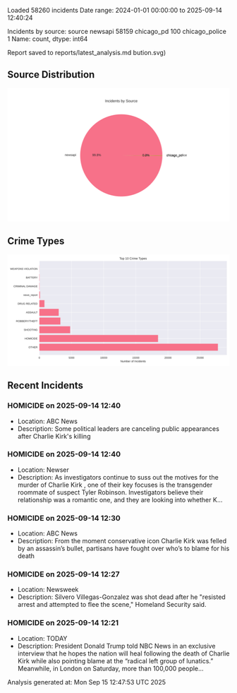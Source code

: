
Loaded 58260 incidents
Date range: 2024-01-01 00:00:00 to 2025-09-14 12:40:24

Incidents by source:
source
newsapi           58159
chicago_pd          100
chicago_police        1
Name: count, dtype: int64

Report saved to reports/latest_analysis.md
bution.svg)

## Source Distribution
![Source Distribution](images/source_distribution.svg)

## Crime Types
![Crime Types](images/crime_types.svg)

## Recent Incidents

### HOMICIDE on 2025-09-14 12:40
- Location: ABC News
- Description: Some political leaders are canceling public appearances after Charlie Kirk's killing


### HOMICIDE on 2025-09-14 12:40
- Location: Newser
- Description: As investigators continue to suss out the motives for the murder of Charlie Kirk , one of their key focuses is the transgender roommate of suspect Tyler Robinson. Investigators believe their relationship was a romantic one, and they are looking into whether K…


### HOMICIDE on 2025-09-14 12:30
- Location: ABC News
- Description: From the moment conservative icon Charlie Kirk was felled by an assassin’s bullet, partisans have fought over who’s to blame for his death


### HOMICIDE on 2025-09-14 12:27
- Location: Newsweek
- Description: Silvero Villegas-Gonzalez was shot dead after he "resisted arrest and attempted to flee the scene," Homeland Security said.


### HOMICIDE on 2025-09-14 12:21
- Location: TODAY
- Description: President Donald Trump told NBC News in an exclusive interview that he hopes the nation will heal following the death of Charlie Kirk while also pointing blame at the “radical left group of lunatics.” Meanwhile, in London on Saturday, more than 100,000 people…

Analysis generated at: Mon Sep 15 12:47:53 UTC 2025
